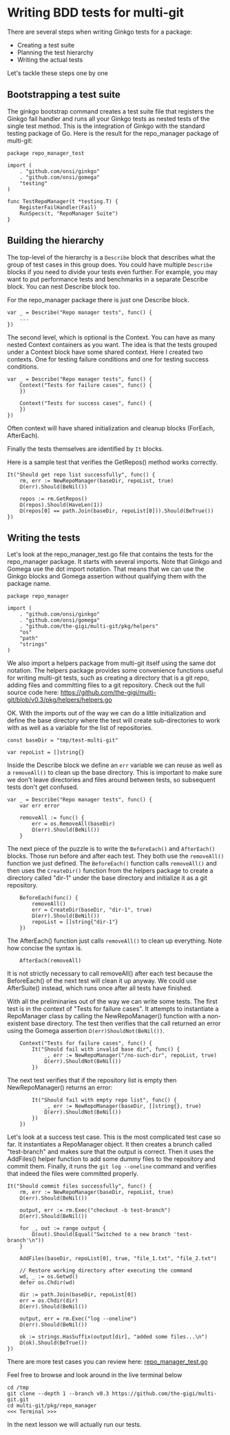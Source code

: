 # Writing BDD tests for multi-git

There are several steps when writing Ginkgo tests for a package:
- Creating a test suite
- Planning the test hierarchy
- Writing the actual tests

Let's tackle these steps one by one

## Bootstrapping a test suite

The ginkgo bootstrap command creates a test suite file that registers the Ginkgo fail handler and runs all your Ginkgo tests as nested tests of the single test method. This is the integration of Ginkgo with the standard testing package of Go. Here is the result for the repo_manager package of multi-git:

```
package repo_manager_test

import (
    . "github.com/onsi/ginkgo"
    . "github.com/onsi/gomega"
    "testing"
)

func TestRepoManager(t *testing.T) {
    RegisterFailHandler(Fail)
    RunSpecs(t, "RepoManager Suite")
}
```

## Building the hierarchy

The top-level of the hierarchy is a `Describe` block that describes what the group of test cases in this group does. You could have multiple `Describe` blocks if you need to divide your tests even further. For example, you may want to put performance tests and benchmarks in a separate Describe block. You can nest Describe block too.

For the repo_manager package there is just one Describe block.

```
var _ = Describe("Repo manager tests", func() {
    ...
})
```

The second level, which is optional is the Context. You can have as many nested Context containers as you want. The idea is that the tests grouped under a Context block have some shared context. Here I created two contexts. One for testing failure conditions and one for testing success conditions.

```
var _ = Describe("Repo manager tests", func() {
    Context("Tests for failure cases", func() {
    })

    Context("Tests for success cases", func() {
    })
})
```

Often context will have shared initialization and cleanup blocks (ForEach, AfterEach).

Finally the tests themselves are identified by `It` blocks.

Here is a sample test that verifies the GetRepos() method works correctly.

```
It("Should get repo list successfully", func() {
    rm, err := NewRepoManager(baseDir, repoList, true)
    Ω(err).Should(BeNil())

    repos := rm.GetRepos()
    Ω(repos).Should(HaveLen(1))
    Ω(repos[0] == path.Join(baseDir, repoList[0])).Should(BeTrue())
})
```

## Writing the tests

Let's look at the repo_manager_test.go file that contains the tests for the repo_manager package. It starts with several imports. Note that Ginkgo and Gomega use the dot import notation. That means that we can use the Ginkgo blocks and Gomega assertion without qualifying them with the package name.

```
package repo_manager

import (
	. "github.com/onsi/ginkgo"
	. "github.com/onsi/gomega"
	. "github.com/the-gigi/multi-git/pkg/helpers"
	"os"
	"path"
	"strings"
)
```

We also import a helpers package from multi-git itself using the same dot notation. The helpers package provides some convenience functions useful for writing multi-git tests, such as creating a directory that is a git repo, adding files and committing files to a git repository. Check out the full source code here:
https://github.com/the-gigi/multi-git/blob/v0.3/pkg/helpers/helpers.go

OK. With the imports out of the way we can do a little initialization and define the base directory where the test will create sub-directories to work with as well as a variable for the list of repositories.

```
const baseDir = "tmp/test-multi-git"

var repoList = []string{}
```

Inside the Describe block we define an `err` variable we can reuse as well as a `removeAll()` to clean up the base directory. This is important to make sure we don't leave directories and files around between tests, so subsequent tests don't get confused.

```
var _ = Describe("Repo manager tests", func() {
    var err error

    removeAll := func() {
        err = os.RemoveAll(baseDir)
        Ω(err).Should(BeNil())
    }
```

The next piece of the puzzle is to write the `BeforeEach()` and `AfterEach()` blocks. Those run before and after each test. They both use the `removeAll()` function we just defined. The `BeforeEach()` function calls `removeAll()` and then uses the `CreateDir()` function from the helpers package to create a directory called "dir-1" under the base directory and initialize it as a git repository.

```
    BeforeEach(func() {
        removeAll()
        err = CreateDir(baseDir, "dir-1", true)
        Ω(err).Should(BeNil())
        repoList = []string{"dir-1"}
    })
```

The AfterEach() function just calls `removeAll()` to clean up everything. Note how concise the syntax is.
```
    AfterEach(removeAll)
``` 

It is not strictly necessary to call removeAll() after each test because the BeforeEach() of the next test will clean it up anyway. We could use AfterSuite() instead, which runs once after all tests have finished.

With all the preliminaries out of the way we can write some tests. The first test is in the context of "Tests for failure cases". It attempts to instantiate a RepoManager class by calling the NewRepoManager() function with a non-existent base directory. The test then verifies that the call returned an error using the Gomega assertion `Ω(err)ShouldNot(BeNil())`.

```
    Context("Tests for failure cases", func() {
        It("Should fail with invalid base dir", func() {
            _, err := NewRepoManager("/no-such-dir", repoList, true)
            Ω(err).ShouldNot(BeNil())
        })
```

The next test verifies that if the repository list is empty then NewRepoManager() returns an error:

```
        It("Should fail with empty repo list", func() {
            _, err := NewRepoManager(baseDir, []string{}, true)
            Ω(err).ShouldNot(BeNil())
        })
    })
```

Let's look at a success test case. This is the most complicated test case so far. It instantiates a RepoManager object. It then creates a brunch called "test-branch" and makes sure that the output is correct. Then it uses the AddFiles() helper function to add some dummy files to the repository and commit them. Finally, it runs the `git log --oneline` command and verifies that indeed the files were committed properly.

```
It("Should commit files successfully", func() {
    rm, err := NewRepoManager(baseDir, repoList, true)
    Ω(err).Should(BeNil())

    output, err := rm.Exec("checkout -b test-branch")
    Ω(err).Should(BeNil())

    for _, out := range output {
        Ω(out).Should(Equal("Switched to a new branch 'test-branch'\n"))
    }

    AddFiles(baseDir, repoList[0], true, "file_1.txt", "file_2.txt")

    // Restore working directory after executing the command
    wd, _ := os.Getwd()
    defer os.Chdir(wd)

    dir := path.Join(baseDir, repoList[0])
    err = os.Chdir(dir)
    Ω(err).Should(BeNil())

    output, err = rm.Exec("log --oneline")
    Ω(err).Should(BeNil())

    ok := strings.HasSuffix(output[dir], "added some files...\n")
    Ω(ok).Should(BeTrue())
})
```

There are more test cases you can review here: [repo_manager_test.go](https://github.com/the-gigi/multi-git/blob/v0.3/pkg/repo_manager/repo_manager_test.go)

Feel free to browse and look around in the live terminal below

```
cd /tmp
git clone --depth 1 --branch v0.3 https://github.com/the-gigi/multi-git.git
cd multi-git/pkg/repo_manager
<<< Terminal >>>
```

In the next lesson we will actually run our tests.

